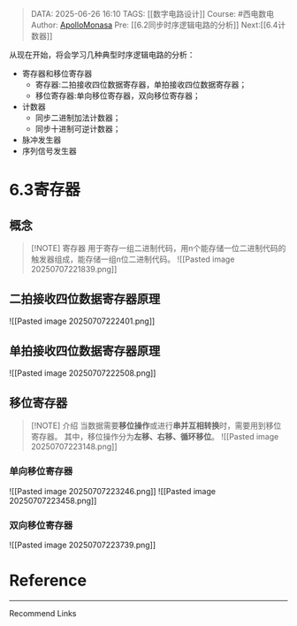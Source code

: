 > DATA: 2025-06-26 16:10
> TAGS: [[数字电路设计]]
> Course: #西电数电 
> Author: [ApolloMonasa](https://github.com/ApolloMonasa)
> Pre: [[6.2同步时序逻辑电路的分析]]
> Next:[[6.4计数器]]

从现在开始，将会学习几种典型时序逻辑电路的分析：
- 寄存器和移位寄存器
	- 寄存器:二拍接收四位数据寄存器，单拍接收四位数据寄存器；
	- 移位寄存器:单向移位寄存器，双向移位寄存器；
- 计数器
	- 同步二进制加法计数器；
	- 同步十进制可逆计数器；
- 脉冲发生器
- 序列信号发生器
# 6.3寄存器
## 概念
> [!NOTE] 寄存器
> 用于寄存一组二进制代码，用n个能存储一位二进制代码的触发器组成，能存储一组n位二进制代码。
> ![[Pasted image 20250707221839.png]]
## 二拍接收四位数据寄存器原理
![[Pasted image 20250707222401.png]]
## 单拍接收四位数据寄存器原理
![[Pasted image 20250707222508.png]]
## 移位寄存器

> [!NOTE] 介绍
> 当数据需要**移位操作**或进行**串并互相转换**时，需要用到移位寄存器。
其中，移位操作分为**左移、右移、循环移位**。
![[Pasted image 20250707223148.png]]
### 单向移位寄存器
![[Pasted image 20250707223246.png]]
![[Pasted image 20250707223458.png]]
### 双向移位寄存器
![[Pasted image 20250707223739.png]]

# Reference


---
Recommend Links
